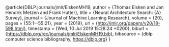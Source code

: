 @article{DBLP:journals/jmlr/ElskenMH19,
  author    = {Thomas Elsken and
               Jan Hendrik Metzen and
               Frank Hutter},
  title     = {Neural Architecture Search: {A} Survey},
  journal   = {Journal of Machine Learning Research},
  volume    = {20},
  pages     = {55:1--55:21},
  year      = {2019},
  url       = {http://jmlr.org/papers/v20/18-598.html},
  timestamp = {Wed, 10 Jul 2019 15:28:24 +0200},
  biburl    = {https://dblp.org/rec/journals/jmlr/ElskenMH19.bib},
  bibsource = {dblp computer science bibliography, https://dblp.org}
}